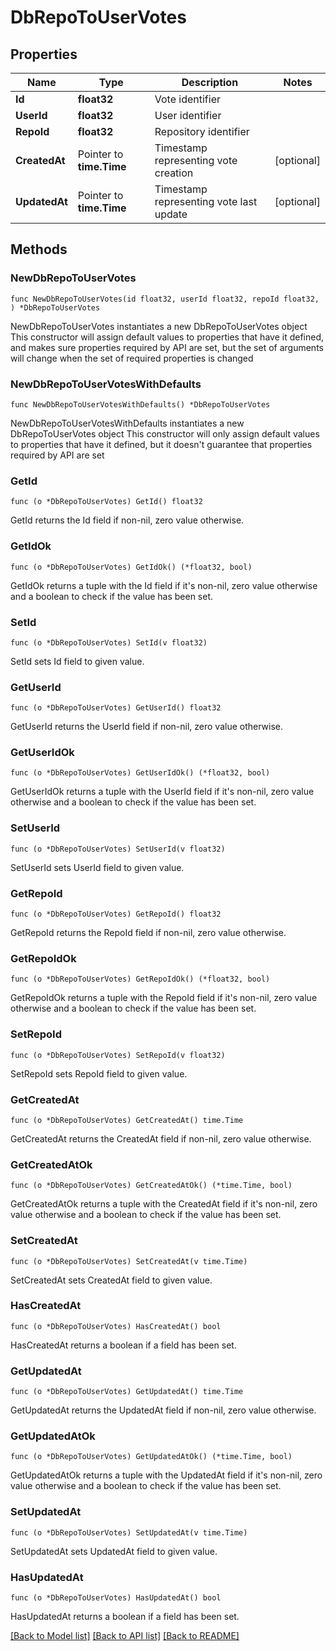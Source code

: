 # DbRepoToUserVotes

## Properties

Name | Type | Description | Notes
------------ | ------------- | ------------- | -------------
**Id** | **float32** | Vote identifier | 
**UserId** | **float32** | User identifier | 
**RepoId** | **float32** | Repository identifier | 
**CreatedAt** | Pointer to **time.Time** | Timestamp representing vote creation | [optional] 
**UpdatedAt** | Pointer to **time.Time** | Timestamp representing vote last update | [optional] 

## Methods

### NewDbRepoToUserVotes

`func NewDbRepoToUserVotes(id float32, userId float32, repoId float32, ) *DbRepoToUserVotes`

NewDbRepoToUserVotes instantiates a new DbRepoToUserVotes object
This constructor will assign default values to properties that have it defined,
and makes sure properties required by API are set, but the set of arguments
will change when the set of required properties is changed

### NewDbRepoToUserVotesWithDefaults

`func NewDbRepoToUserVotesWithDefaults() *DbRepoToUserVotes`

NewDbRepoToUserVotesWithDefaults instantiates a new DbRepoToUserVotes object
This constructor will only assign default values to properties that have it defined,
but it doesn't guarantee that properties required by API are set

### GetId

`func (o *DbRepoToUserVotes) GetId() float32`

GetId returns the Id field if non-nil, zero value otherwise.

### GetIdOk

`func (o *DbRepoToUserVotes) GetIdOk() (*float32, bool)`

GetIdOk returns a tuple with the Id field if it's non-nil, zero value otherwise
and a boolean to check if the value has been set.

### SetId

`func (o *DbRepoToUserVotes) SetId(v float32)`

SetId sets Id field to given value.


### GetUserId

`func (o *DbRepoToUserVotes) GetUserId() float32`

GetUserId returns the UserId field if non-nil, zero value otherwise.

### GetUserIdOk

`func (o *DbRepoToUserVotes) GetUserIdOk() (*float32, bool)`

GetUserIdOk returns a tuple with the UserId field if it's non-nil, zero value otherwise
and a boolean to check if the value has been set.

### SetUserId

`func (o *DbRepoToUserVotes) SetUserId(v float32)`

SetUserId sets UserId field to given value.


### GetRepoId

`func (o *DbRepoToUserVotes) GetRepoId() float32`

GetRepoId returns the RepoId field if non-nil, zero value otherwise.

### GetRepoIdOk

`func (o *DbRepoToUserVotes) GetRepoIdOk() (*float32, bool)`

GetRepoIdOk returns a tuple with the RepoId field if it's non-nil, zero value otherwise
and a boolean to check if the value has been set.

### SetRepoId

`func (o *DbRepoToUserVotes) SetRepoId(v float32)`

SetRepoId sets RepoId field to given value.


### GetCreatedAt

`func (o *DbRepoToUserVotes) GetCreatedAt() time.Time`

GetCreatedAt returns the CreatedAt field if non-nil, zero value otherwise.

### GetCreatedAtOk

`func (o *DbRepoToUserVotes) GetCreatedAtOk() (*time.Time, bool)`

GetCreatedAtOk returns a tuple with the CreatedAt field if it's non-nil, zero value otherwise
and a boolean to check if the value has been set.

### SetCreatedAt

`func (o *DbRepoToUserVotes) SetCreatedAt(v time.Time)`

SetCreatedAt sets CreatedAt field to given value.

### HasCreatedAt

`func (o *DbRepoToUserVotes) HasCreatedAt() bool`

HasCreatedAt returns a boolean if a field has been set.

### GetUpdatedAt

`func (o *DbRepoToUserVotes) GetUpdatedAt() time.Time`

GetUpdatedAt returns the UpdatedAt field if non-nil, zero value otherwise.

### GetUpdatedAtOk

`func (o *DbRepoToUserVotes) GetUpdatedAtOk() (*time.Time, bool)`

GetUpdatedAtOk returns a tuple with the UpdatedAt field if it's non-nil, zero value otherwise
and a boolean to check if the value has been set.

### SetUpdatedAt

`func (o *DbRepoToUserVotes) SetUpdatedAt(v time.Time)`

SetUpdatedAt sets UpdatedAt field to given value.

### HasUpdatedAt

`func (o *DbRepoToUserVotes) HasUpdatedAt() bool`

HasUpdatedAt returns a boolean if a field has been set.


[[Back to Model list]](../README.md#documentation-for-models) [[Back to API list]](../README.md#documentation-for-api-endpoints) [[Back to README]](../README.md)


